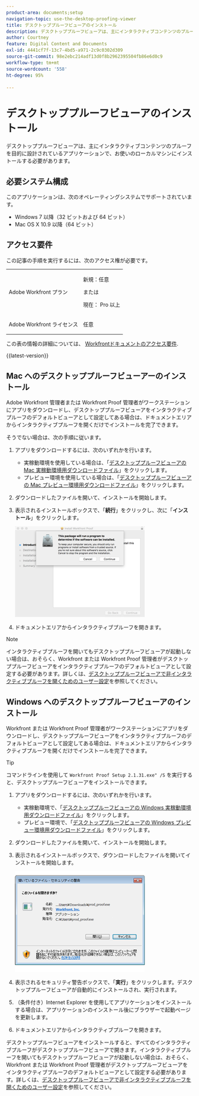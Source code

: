 ```yaml
---
product-area: documents;setup
navigation-topic: use-the-desktop-proofing-viewer
title: デスクトッププルーフビューアのインストール
description: デスクトッププルーフビューアは、主にインタラクティブコンテンツのプルーフを目的に設計されているアプリケーションで、お使いのローカルマシンにインストールする必要があります。
author: Courtney
feature: Digital Content and Documents
exl-id: 4441cf7f-13c7-4bd5-a971-2c9c0302d309
source-git-commit: 98e2ebc214adf13d0f8b2962395504fb86e6d0c9
workflow-type: tm+mt
source-wordcount: '558'
ht-degree: 95%

---
```


# デスクトッププルーフビューアのインストール

<!--Audited: 12/2023-->

デスクトッププルーフビューアは、主にインタラクティブコンテンツのプルーフを目的に設計されているアプリケーションで、お使いのローカルマシンにインストールする必要があります。

## 必要システム構成

このアプリケーションは、次のオペレーティングシステムでサポートされています。

* Windows 7 以降（32 ビットおよび 64 ビット）
* Mac OS X 10.9 以降（64 ビット）

## アクセス要件

この記事の手順を実行するには、次のアクセス権が必要です。

<table style="table-layout:auto"> 
 <col> 
 <col> 
 <tbody> 
  <tr> 
   <td role="rowheader">Adobe Workfront プラン</td> 
   <td> <p>新規：任意</p> <p>または</p> <p>現在： Pro 以上</p> </td> 
  </tr> 
  <tr> 
   <td role="rowheader">Adobe Workfront ライセンス</td> 
   <td> <p>任意</p></td> 
  </tr> 
 </tbody> 
</table>

この表の情報の詳細については、 [Workfrontドキュメントのアクセス要件](/help/quicksilver/administration-and-setup/add-users/access-levels-and-object-permissions/access-level-requirements-in-documentation.md).

{{latest-version}}

## Mac へのデスクトッププルーフビューアーのインストール

Adobe Workfront 管理者または Workfront Proof 管理者がワークステーションにアプリをダウンロードし、デスクトッププルーフビューアをインタラクティブプルーフのデフォルトビューアとして設定してある場合は、ドキュメントエリアからインタラクティブプルーフを開くだけでインストールを完了できます。

そうでない場合は、次の手順に従います。

1. アプリをダウンロードするには、次のいずれかを行います。

   * 実稼動環境を使用している場合は、「[デスクトッププルーフビューアの Mac 実稼動環境用ダウンロードファイル](https://assets.proofhq.com/nativeviewer/desktop_viewer/Workfront+Proof-2.1.34.pkg)」をクリックします。
   * プレビュー環境を使用している場合は、「[デスクトッププルーフビューアの Mac プレビュー環境用ダウンロードファイル](https://assets.preview.proofhq.com/nativeviewer/desktop_viewer/Workfront+Proof+Preview-2.1.34.pkg)」をクリックします。

1. ダウンロードしたファイルを開いて、インストールを開始します。
1. 表示されるインストールボックスで、「**続行**」をクリックし、次に「**インストール**」をクリックします。

   ![00000776.png](assets/00000776-350x244.png)

1. ドキュメントエリアからインタラクティブプルーフを開きます。

>[!NOTE]
>
>インタラクティブプルーフを開いてもデスクトッププルーフビューアが起動しない場合は、おそらく、Workfront または Workfront Proof 管理者がデスクトッププルーフビューアをインタラクティブプルーフのデフォルトビューアとして設定する必要があります。詳しくは、[デスクトッププルーフビューアで非インタラクティブプルーフを開くためのユーザー設定](../../../workfront-proof/wp-work-proofsfiles/review-proofs-dpv/destop-proofing-viewer.md#user-setting-for-opening-non-interactive-proofs-in-the-desktop-proofing-viewer)を参照してください。

## Windows へのデスクトッププルーフビューアのインストール

Workfront または Workfront Proof 管理者がワークステーションにアプリをダウンロードし、デスクトッププルーフビューアをインタラクティブプルーフのデフォルトビューアとして設定してある場合は、ドキュメントエリアからインタラクティブプルーフを開くだけでインストールを完了できます。

>[!TIP]
>
>コマンドラインを使用して `Workfront Proof Setup 2.1.31.exe" /S` を実行すると、デスクトッププルーフビューアをインストールできます。

1. アプリをダウンロードするには、次のいずれかを行います。

   * 実稼動環境で、「[デスクトッププルーフビューアの Windows 実稼動環境用ダウンロードファイル](https://assets.proofhq.com/nativeviewer/desktop_viewer/Workfront+Proof+Setup+2.1.32.exe)」をクリックします。
   * プレビュー環境で、「[デスクトッププルーフビューアの Windows プレビュー環境用ダウンロードファイル](https://assets.preview.proofhq.com/nativeviewer/desktop_viewer/Workfront+Proof+Preview+Setup+2.1.32.exe)」をクリックします。

1. ダウンロードしたファイルを開いて、インストールを開始します。
1. 表示されるインストールボックスで、ダウンロードしたファイルを開いてインストールを開始します。

   ![Screen_Shot_2018-05-02_at_10.56.55_AM.png](assets/screen-shot-2018-05-02-at-10.56.55-am-350x271.png)

1. 表示されるセキュリティ警告ボックスで、「**実行**」をクリックします。デスクトッププルーフビューアが自動的にインストールされ、実行されます。
1. （条件付き）Internet Explorer を使用してアプリケーションをインストールする場合は、アプリケーションのインストール後にブラウザーで起動ページを更新します。
1. ドキュメントエリアからインタラクティブプルーフを開きます。

デスクトッププルーフビューアをインストールすると、すべてのインタラクティブプルーフがデスクトッププルーフビューアで開きます。インタラクティブプルーフを開いてもデスクトッププルーフビューアが起動しない場合は、おそらく、Workfront または Workfront Proof 管理者がデスクトッププルーフビューアをインタラクティブプルーフのデフォルトビューアとして設定する必要があります。詳しくは、[デスクトッププルーフビューアで非インタラクティブプルーフを開くためのユーザー設定](../../../workfront-proof/wp-work-proofsfiles/review-proofs-dpv/destop-proofing-viewer.md#user-setting-for-launching-non-interactive-proofs)を参照してください。
